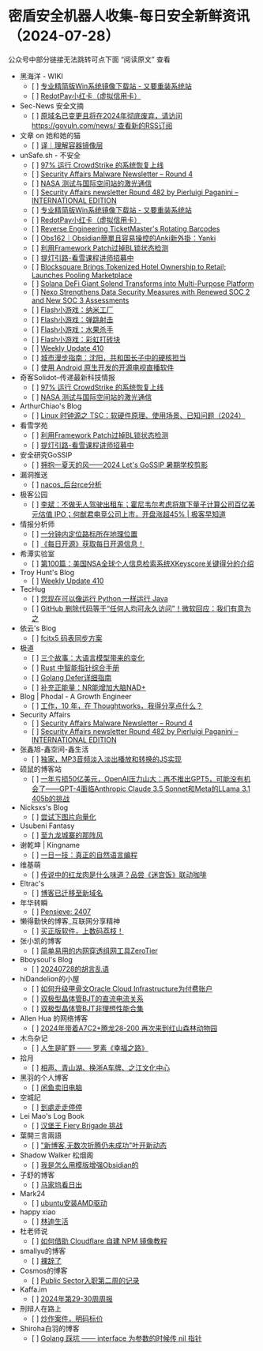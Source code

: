 <h1>密盾安全机器人收集-每日安全新鲜资讯（2024-07-28）</h1>

<p>公众号中部分链接无法跳转可点下面 “阅读原文” 查看</p>

<ul>
<li>黑海洋 - WIKI
<ul>
<li>[ ] <a href="https://www.upx8.com/4237">专业精简版Win系统镜像下载站 - 又要重装系统站</a></li>
<li>[ ] <a href="https://www.upx8.com/4236">RedotPay小红卡（虚拟信用卡）</a></li>
</ul></li>
<li>Sec-News 安全文摘
<ul>
<li>[ ] <a href="https://govuln.com/news/url/x8dB">原域名已变更且将在2024年彻底废弃，请访问 https://govuln.com/news/ 查看新的RSS订阅</a></li>
</ul></li>
<li>文章 on 她和她的猫
<ul>
<li>[ ] <a href="https://her-cat.com/posts/2024/07/28/understanding-container-image-layers/">译｜理解容器镜像层</a></li>
</ul></li>
<li>unSafe.sh - 不安全
<ul>
<li>[ ] <a href="https://buaq.net/go-252879.html">97% 运行 CrowdStrike 的系统恢复上线</a></li>
<li>[ ] <a href="https://buaq.net/go-252881.html">Security Affairs Malware Newsletter – Round 4</a></li>
<li>[ ] <a href="https://buaq.net/go-252880.html">NASA 测试与国际空间站的激光通信</a></li>
<li>[ ] <a href="https://buaq.net/go-252878.html">Security Affairs newsletter Round 482 by Pierluigi Paganini – INTERNATIONAL EDITION</a></li>
<li>[ ] <a href="https://buaq.net/go-252877.html">专业精简版Win系统镜像下载站 - 又要重装系统站</a></li>
<li>[ ] <a href="https://buaq.net/go-252867.html">RedotPay小红卡（虚拟信用卡）</a></li>
<li>[ ] <a href="https://buaq.net/go-252875.html">Reverse Engineering TicketMaster's Rotating Barcodes</a></li>
<li>[ ] <a href="https://buaq.net/go-252865.html">Obs162｜Obsidian簡單且容易操控的Anki新外掛：Yanki</a></li>
<li>[ ] <a href="https://buaq.net/go-252871.html">利用Framework Patch过掉BL锁状态检测</a></li>
<li>[ ] <a href="https://buaq.net/go-252872.html">提灯引路-看雪课程讲师招募中</a></li>
<li>[ ] <a href="https://buaq.net/go-252868.html">Blocksquare Brings Tokenized Hotel Ownership to Retail; Launches Pooling Marketplace</a></li>
<li>[ ] <a href="https://buaq.net/go-252869.html">Solana DeFi Giant Solend Transforms into Multi-Purpose Platform</a></li>
<li>[ ] <a href="https://buaq.net/go-252870.html">Nexo Strengthens Data Security Measures with Renewed SOC 2 and New SOC 3 Assessments</a></li>
<li>[ ] <a href="https://buaq.net/go-252866.html">Flash小游戏：纳米工厂</a></li>
<li>[ ] <a href="https://buaq.net/go-252861.html">Flash小游戏：弹跳射击</a></li>
<li>[ ] <a href="https://buaq.net/go-252855.html">Flash小游戏：水果杀手</a></li>
<li>[ ] <a href="https://buaq.net/go-252856.html">Flash小游戏：彩虹打砖块</a></li>
<li>[ ] <a href="https://buaq.net/go-252857.html">Weekly Update 410</a></li>
<li>[ ] <a href="https://buaq.net/go-252846.html">城市漫步指南：沈阳，共和国长子中的硬核担当</a></li>
<li>[ ] <a href="https://buaq.net/go-252848.html">使用 Android 原生开发的开源电视直播软件</a></li>
</ul></li>
<li>奇客Solidot–传递最新科技情报
<ul>
<li>[ ] <a href="https://www.solidot.org/story?sid=78818">97% 运行 CrowdStrike 的系统恢复上线</a></li>
<li>[ ] <a href="https://www.solidot.org/story?sid=78817">NASA 测试与国际空间站的激光通信</a></li>
</ul></li>
<li>ArthurChiao's Blog
<ul>
<li>[ ] <a href="https://arthurchiao.github.io/blog/linux-clock-source-tsc-zh/">Linux 时钟源之 TSC：软硬件原理、使用场景、已知问题（2024）</a></li>
</ul></li>
<li>看雪学苑
<ul>
<li>[ ] <a href="https://mp.weixin.qq.com/s?__biz=MjM5NTc2MDYxMw==&mid=2458565095&idx=1&sn=9e066fba7b187aee2d84c91d2a3f9bf4&chksm=b18d896d86fa007b55404112d65165f688d2c0541ea52919fd9fd14f5d095f9913245b25a9c7&scene=58&subscene=0#rd">利用Framework Patch过掉BL锁状态检测</a></li>
<li>[ ] <a href="https://mp.weixin.qq.com/s?__biz=MjM5NTc2MDYxMw==&mid=2458565095&idx=2&sn=bbc54ad2b87bc50fa27ead4b351a426b&chksm=b18d896d86fa007b5f7a87c28b7c087de7e28f75ca2d7dbda2123fbb3cbb3a572974c970f04d&scene=58&subscene=0#rd">提灯引路-看雪课程讲师招募中</a></li>
</ul></li>
<li>安全研究GoSSIP
<ul>
<li>[ ] <a href="https://mp.weixin.qq.com/s?__biz=Mzg5ODUxMzg0Ng==&mid=2247498566&idx=1&sn=3fc331539d4a0d11b4d7a5bcf32ec8fb&chksm=c063d59ff7145c893cd2849eb0a7fd8f184f903e4b16d048a2191946c257f4b5b5774a9dd00e&scene=58&subscene=0#rd">拥抱一夏天的风——2024 Let's GoSSIP 暑期学校剪影</a></li>
</ul></li>
<li>漏洞推送
<ul>
<li>[ ] <a href="https://mp.weixin.qq.com/s?__biz=MzU5MTExMjYwMA==&mid=2247485685&idx=1&sn=41fef7adb41d79dee22e702880262df9&chksm=fe32b802c9453114e50aca694082d9ad00ddf538fa9b77ab62a283f0bd841a67c545698c749a&scene=58&subscene=0#rd">nacos_后台rce分析</a></li>
</ul></li>
<li>极客公园
<ul>
<li>[ ] <a href="https://mp.weixin.qq.com/s?__biz=MTMwNDMwODQ0MQ==&mid=2653048562&idx=1&sn=5e3b4ce02617a046639482c4123a6ebd&chksm=7e5733444920ba529948266f7487ef8496b8f9810921a750f810b2b88f043d57899a4d7e97dd&scene=58&subscene=0#rd">李斌：不做无人驾驶出租车；霍尼韦尔考虑将旗下量子计算公司百亿美元估值 IPO；何猷君电竞公司上市，开盘涨超45% | 极客早知道</a></li>
</ul></li>
<li>情报分析师
<ul>
<li>[ ] <a href="https://mp.weixin.qq.com/s?__biz=MzA3Mjc1MTkwOA==&mid=2650553503&idx=1&sn=67d6c2a7de960337c0fb1d928600d1d7&chksm=871112d4b0669bc24eaad668bbef41f5c08ab61dcdd3bf1bc55659363d2fc6c81ee50a37a697&scene=58&subscene=0#rd">一分钟内定位路标所在地理位置</a></li>
<li>[ ] <a href="https://mp.weixin.qq.com/s?__biz=MzA3Mjc1MTkwOA==&mid=2650553503&idx=2&sn=344c611fc53214f27ed9c2c37190ed4a&chksm=871112d4b0669bc2f39ac75a793ca04a63a7cfbbf61900da30891ef24f501ff807e949bfd9a4&scene=58&subscene=0#rd">《每日开源》获取每日开源信息！</a></li>
</ul></li>
<li>希潭实验室
<ul>
<li>[ ] <a href="https://mp.weixin.qq.com/s?__biz=MzkzMjI1NjI3Ng==&mid=2247486904&idx=1&sn=60b3717d14f151dc19429c56a6635665&chksm=c25fc2c3f5284bd55ad250c5c4506deffac8505efcaa9689117e7a9a66d5d34f7e7696280744&scene=58&subscene=0#rd">第100篇：美国NSA全球个人信息检索系统XKeyscore关键得分的介绍</a></li>
</ul></li>
<li>Troy Hunt's Blog
<ul>
<li>[ ] <a href="https://www.troyhunt.com/weekly-update-410/">Weekly Update 410</a></li>
</ul></li>
<li>TecHug
<ul>
<li>[ ] <a href="https://www.techug.com/post/you-can-run-java-like-python-now/">您现在可以像运行 Python 一样运行 Java</a></li>
<li>[ ] <a href="https://www.techug.com/post/removing-code-from-github-is-equivalent-to-permanently-accessible-to-anyone-microsoft-resp-5a3e15/">GitHub 删除代码等于“任何人均可永久访问”！微软回应：我们有意为之</a></li>
</ul></li>
<li>依云's Blog
<ul>
<li>[ ] <a href="https://blog.lilydjwg.me/posts/216861.html">fcitx5 码表同步方案</a></li>
</ul></li>
<li>极道
<ul>
<li>[ ] <a href="https://www.jdon.com/74809.html">三个故事：大语言模型带来的变化</a></li>
<li>[ ] <a href="https://www.jdon.com/74808.html">Rust 中智能指针综合手册</a></li>
<li>[ ] <a href="https://www.jdon.com/74807.html">Golang Defer详细指南</a></li>
<li>[ ] <a href="https://www.jdon.com/74806.html">补充正能量：NR能增加大脑NAD+</a></li>
</ul></li>
<li>Blog | Phodal - A Growth Engineer
<ul>
<li>[ ] <a href="http://www.phodal.com/blog/ten-years-in-thoughtworks/">工作，10 年，在 Thoughtworks，我得分享点什么？</a></li>
</ul></li>
<li>Security Affairs
<ul>
<li>[ ] <a href="https://securityaffairs.com/166237/breaking-news/security-affairs-malware-newsletter-round-4.html">Security Affairs Malware Newsletter – Round 4</a></li>
<li>[ ] <a href="https://securityaffairs.com/166226/breaking-news/security-affairs-newsletter-round-482-by-pierluigi-paganini-international-edition.html">Security Affairs newsletter Round 482 by Pierluigi Paganini – INTERNATIONAL EDITION</a></li>
</ul></li>
<li>张鑫旭-鑫空间-鑫生活
<ul>
<li>[ ] <a href="https://www.zhangxinxu.com/wordpress/2024/07/js-mp3-audio-fadein-fadeout-convert/">独家，MP3音频淡入淡出播放和转换的JS实现</a></li>
</ul></li>
<li>硕鼠的博客站
<ul>
<li>[ ] <a href="https://lukefan.com/2024/07/28/%e4%b8%80%e5%b9%b4%e4%ba%8f%e6%8d%9f50%e4%ba%bf%e7%be%8e%e5%85%83%ef%bc%8copenai%e5%8e%8b%e5%8a%9b%e5%b1%b1%e5%a4%a7%ef%bc%9a%e5%86%8d%e4%b8%8d%e6%8e%a8%e5%87%bagpt5%ef%bc%8c%e5%8f%af%e8%83%bd/">一年亏损50亿美元，OpenAI压力山大：再不推出GPT5，可能没有机会了——GPT-4面临Anthropic Claude 3.5 Sonnet和Meta的LLama 3.1 405b的挑战</a></li>
</ul></li>
<li>Nicksxs's Blog
<ul>
<li>[ ] <a href="https://nicksxs.me/2024/07/28/%E5%B0%9D%E8%AF%95%E4%B8%8B%E5%9B%BE%E7%89%87%E5%90%91%E9%87%8F%E5%8C%96/">尝试下图片向量化</a></li>
</ul></li>
<li>Usubeni Fantasy
<ul>
<li>[ ] <a href="https://ssshooter.com/shape-of-the-wind/">至九龙城寨的那阵风</a></li>
</ul></li>
<li>谢乾坤 | Kingname
<ul>
<li>[ ] <a href="https://www.kingname.info/2024/07/28/nature-crawl/">一日一技：真正的自然语言编程</a></li>
</ul></li>
<li>维基萌
<ul>
<li>[ ] <a href="https://www.wikimoe.com/post/qvw20o82">传说中的红龙肉是什么味道？品尝《迷宫饭》联动咖啡</a></li>
</ul></li>
<li>Eltrac's
<ul>
<li>[ ] <a href="https://www.guhub.cn/blog/announcement">博客已迁移至新域名</a></li>
</ul></li>
<li>年华转瞬
<ul>
<li>[ ] <a href="https://xiaket.github.io/2024/pensieve-2407.html">Pensieve: 2407</a></li>
</ul></li>
<li>懒得勤快的博客_互联网分享精神
<ul>
<li>[ ] <a href="https://masuit.com/p36">买正版软件，上数码荔枝！</a></li>
</ul></li>
<li>张小凯的博客
<ul>
<li>[ ] <a href="https://jasonkayzk.github.io/2024/07/28/%E7%AE%80%E5%8D%95%E6%98%93%E7%94%A8%E7%9A%84%E5%86%85%E7%BD%91%E7%A9%BF%E9%80%8F%E7%BB%84%E7%BD%91%E5%B7%A5%E5%85%B7ZeroTier/">简单易用的内网穿透组网工具ZeroTier</a></li>
</ul></li>
<li>Bboysoul's Blog
<ul>
<li>[ ] <a href="https://www.bboy.app/2024/07/28/20240728%E7%9A%84%E8%83%A1%E8%A8%80%E4%B9%B1%E8%AF%AD/">20240728的胡言乱语</a></li>
</ul></li>
<li>hiDandelion的小屋
<ul>
<li>[ ] <a href="https://www.hidandelion.com/140">如何升级甲骨文Oracle Cloud Infrastructure为付费账户</a></li>
<li>[ ] <a href="https://www.hidandelion.com/128">双极型晶体管BJT的直流电流关系</a></li>
<li>[ ] <a href="https://www.hidandelion.com/86">双极型晶体管BJT非理想性能合集</a></li>
</ul></li>
<li>Allen Hua 的网络博客
<ul>
<li>[ ] <a href="https://hellodk.cn/post/1183">2024年带着A7C2+腾龙28-200 再次来到红山森林动物园</a></li>
</ul></li>
<li>木鸟杂记
<ul>
<li>[ ] <a href="https://www.qtmuniao.com/2024/07/28/listening-conquest-of-happiness/">人生是旷野 —— 罗素《幸福之路》</a></li>
</ul></li>
<li>拾月
<ul>
<li>[ ] <a href="https://www.skyue.com/24072815.html">相声、青山湖、换浙A车牌、之江文化中心</a></li>
</ul></li>
<li>黑羽的个人博客
<ul>
<li>[ ] <a href="https://blog.thetbw.xyz/archives/selling-old-computer">闲鱼卖旧电脑</a></li>
</ul></li>
<li>空城記
<ul>
<li>[ ] <a href="https://shinekid.com/2024/07/stop-and-go-everywhere/">到處走走停停</a></li>
</ul></li>
<li>Lei Mao's Log Book
<ul>
<li>[ ] <a href="https://leimao.github.io/essay/2024-Burger-King-Fiery-Brigade-Challenge/">汉堡王 Fiery Brigade 挑战</a></li>
</ul></li>
<li>葉開三言兩語
<ul>
<li>[ ] <a href="https://qq.md/post/750">"新博客,无数次折腾仍未成功"叶开新动态</a></li>
</ul></li>
<li>Shadow Walker 松烟阁
<ul>
<li>[ ] <a href="https://www.edony.ink/how-to-use-template-enhance-obsidian/">我是怎么用模版增强Obsidian的</a></li>
</ul></li>
<li>子舒的博客
<ul>
<li>[ ] <a href="https://zishu.me/blog/232.html/">马家坞看日出</a></li>
</ul></li>
<li>Mark24
<ul>
<li>[ ] <a href="https://mark24code.github.io/ubuntu/linux/amd/2024/07/28/ubuntu%E5%AE%89%E8%A3%85AMD%E9%A9%B1%E5%8A%A8.html">ubuntu安装AMD驱动</a></li>
</ul></li>
<li>happy xiao
<ul>
<li>[ ] <a href="https://happyxiao.com/lindy/">林迪生活</a></li>
</ul></li>
<li>杜老师说
<ul>
<li>[ ] <a href="https://dusays.com/732/">如何借助 Cloudflare 自建 NPM 镜像教程</a></li>
</ul></li>
<li>smallyu的博客
<ul>
<li>[ ] <a href="https://smallyu.net/2024/07/28/%E8%A3%B8%E8%BE%9E%E4%BA%86/">裸辞了</a></li>
</ul></li>
<li>Cosmos的博客
<ul>
<li>[ ] <a href="https://cosmo-polite.com/public-sector%e5%85%a5%e8%81%8c%e7%ac%ac%e4%ba%8c%e5%91%a8%e7%9a%84%e8%ae%b0%e5%bd%95/">Public Sector入职第二周的记录</a></li>
</ul></li>
<li>Kaffa.im
<ul>
<li>[ ] <a href="https://kaffa.im/weekly-w29-w30.html">2024年第29-30周周报</a></li>
</ul></li>
<li>刑辩人在路上
<ul>
<li>[ ] <a href="https://xingbianren.cn/post/241.html">炒作案件，明码标价</a></li>
</ul></li>
<li>Shiroha白羽的博客
<ul>
<li>[ ] <a href="https://blog.mauve.icu/2024/07/28/golang/interface-nil-param/">Golang 踩坑 —— interface 为参数的时候传 nil 指针</a></li>
</ul></li>
</ul>
